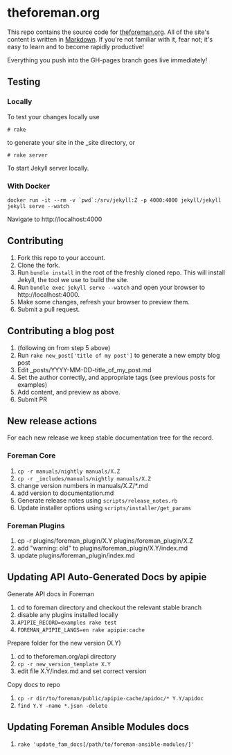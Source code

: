 # theforeman.org

This repo contains the source code for
[theforeman.org](https://theforeman.org). All of the site's content is written in
[Markdown](http://daringfireball.net/projects/markdown/syntax). If you're not familiar with it, fear not; it's easy
to learn and to become rapidly productive!

Everything you push into the GH-pages branch goes live immediately!

## Testing

### Locally

To test your changes locally use

    # rake

to generate your site in the \_site directory, or

    # rake server

To start Jekyll server locally.

### With Docker

```
docker run -it --rm -v `pwd`:/srv/jekyll:Z -p 4000:4000 jekyll/jekyll jekyll serve --watch
```

Navigate to http://localhost:4000

## Contributing

1. Fork this repo to your account.
2. Clone the fork.
3. Run `bundle install` in the root of the freshly cloned repo. This
   will install Jekyll, the tool we use to build the site.
4. Run `bundle exec jekyll serve --watch` and open your browser to http://localhost:4000.
5. Make some changes, refresh your browser to preview them.
6. Submit a pull request.

## Contributing a blog post

1. (following on from step 5 above)
2. Run `rake new_post['title of my post']` to generate a new empty blog post
3. Edit _posts/YYYY-MM-DD-title\_of\_my\_post.md
4. Set the author correctly, and appropriate tags (see previous posts for examples)
5. Add content, and preview as above.
6. Submit PR

## New release actions

For each new release we keep stable documentation tree for the record.

### Foreman Core

1. `cp -r manuals/nightly manuals/X.Z`
1. `cp -r _includes/manuals/nightly manuals/X.Z`
1. change version numbers in manuals/X.Z/*.md
1. add version to documentation.md
1. Generate release notes using `scripts/release_notes.rb`
1. Update installer options using `scripts/installer/get_params`

### Foreman Plugins

1. cp -r plugins/foreman_plugin/X.Y plugins/foreman_plugin/X.Z
1. add "warning: old" to plugins/foreman_plugin/X.Y/index.md
1. update plugins/foreman_plugin/index.md

## Updating API Auto-Generated Docs by apipie

Generate API docs in Foreman

1. cd to foreman directory and checkout the relevant stable branch
1. disable any plugins installed locally 
1. `APIPIE_RECORD=examples rake test`
1. `FOREMAN_APIPIE_LANGS=en rake apipie:cache`

Prepare folder for the new version (X.Y)

1. cd to theforeman.org/api directory
1. `cp -r new_version_template X.Y`
1. edit file X.Y/index.md and set correct version

Copy docs to repo

1. `cp -r dir/to/foreman/public/apipie-cache/apidoc/* Y.Y/apidoc`
1. `find Y.Y -name *.json -delete`

## Updating Foreman Ansible Modules docs

1. `rake 'update_fam_docs[/path/to/foreman-ansible-modules/]'`

